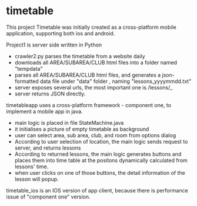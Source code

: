timetable
=========

This project Timetable was initially created as a cross-platform mobile application, supporting both ios and android.

Project1 is server side written in Python
 - crawler2.py parses the timetable from a website daily
 - downloads all AREA/SUBAREA/CLUB html files into a folder named "tempdata"
 - parses all AREA/SUBAREA/CLUB html files, and generates a json-formatted data file under "data" folder
   , naming "lessons_yyyymmdd.txt"
 - server exposes several urls, the most important one is /lessons/<areaId>_<subAreaId>_<clubId>_<roomId>
 - server returns JSON directly.

timetableapp uses a cross-platform framework - component one, to implement a mobile app in java.
 - main logic is placed in file StateMachine.java
 - it initialises a picture of empty timetable as background
 - user can select area, sub area, club, and room from options dialog
 - According to user selection of location, the main logic sends request to server, and returns lessons
 - According to returned lessons, the main logic generates buttons and places them into time table at the positons dynamically calculated from lessons' time.
 - when user clicks on one of those buttons, the detail information of the lesson will popup.

timetable_ios is an IOS version of app client, because there is performance issue of "component one" version.



